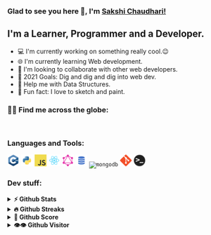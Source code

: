 ### Glad to see you here 👋,  I'm [Sakshi Chaudhari!](https://github.com/sakshi-chaudhari/)

## I'm a Learner, Programmer and a Developer.

- 💻 I'm currently working on something really cool.😉
- 🌐 I'm currently learning Web development.
- 🤝 I'm looking to collaborate with other web developers.
- 🎯 2021 Goals: Dig and dig and dig into web dev.
- 🥺 Help me with Data Structures.
- 🎨 Fun fact: I love to sketch and paint.

### 🙋‍♀️ Find me across the globe:

[<img align="left" alt="" width="24px" src="https://img.icons8.com/fluency/48/000000/gmail-new.png" />][gmail]
[<img align="left" alt="" width="24px" src="https://img.icons8.com/color/48/000000/linkedin.png" />][linkedin]
[<img align="left" alt="" width="24px" src="https://img.icons8.com/color-glass/48/000000/code.png" />][hackerrank]
[<img align="left" alt="" width="24px" src="https://img.icons8.com/fluency/48/000000/instagram-new.png" />][instagram]
[<img align="left" alt="" width="24px" src="https://img.icons8.com/color/48/000000/facebook-new.png" />][facebook]
[<img align="left" alt="" width="24px" src="https://img.icons8.com/fluency/48/000000/twitter.png" />][twitter]

<br />

[gmail]: sakshee1603@gmail.com
[instagram]: https://www.instagram.com/_sakshi_chaudhari_/
[linkedin]: https://www.linkedin.com/in/sakshi-chaudhari-b8585b192/
[facebook]: https://www.facebook.com/sakshi.chaudhari.1000/
[hackerrank]: https://www.hackerrank.com/sakshee1603
[twitter]: https://twitter.com/C_Sakshi_
### Languages and Tools:

<code><img height="27" src="https://raw.githubusercontent.com/github/explore/80688e429a7d4ef2fca1e82350fe8e3517d3494d/topics/cpp/cpp.png" alt="cpp"></code>
<code><img height="27" src="https://raw.githubusercontent.com/github/explore/80688e429a7d4ef2fca1e82350fe8e3517d3494d/topics/python/python.png" alt="python"></code>
<code><img height="27" src="https://raw.githubusercontent.com/github/explore/80688e429a7d4ef2fca1e82350fe8e3517d3494d/topics/javascript/javascript.png" alt="javascript"></code>
<code><img height="27" src="https://raw.githubusercontent.com/github/explore/80688e429a7d4ef2fca1e82350fe8e3517d3494d/topics/react/react.png" alt="react"></code>
<code><img height="27" src="https://raw.githubusercontent.com/github/explore/80688e429a7d4ef2fca1e82350fe8e3517d3494d/topics/graphql/graphql.png" alt="graphql"></code>
<code><img height="27" src="https://raw.githubusercontent.com/github/explore/80688e429a7d4ef2fca1e82350fe8e3517d3494d/topics/sql/sql.png" alt="sql"></code>
<code><img height="27" src="https://encrypted-tbn0.gstatic.com/images?q=tbn%3AANd9GcSTTzPAw-55ssm1Im594xYZ9eRQu2JylrkYLg&usqp=CAU" alt="mongodb"></code>
<code><img height="27" src="https://raw.githubusercontent.com/devicons/devicon/master/icons/git/git-original.svg" alt="git"></code>
<code><img height="27" src="https://raw.githubusercontent.com/github/explore/80688e429a7d4ef2fca1e82350fe8e3517d3494d/topics/terminal/terminal.png" alt="terminal"></code>

### Dev stuff:

<details>	
  <summary><b>⚡ Github Stats</b></summary>

  <br />
  <img height="180em" src="https://github-readme-stats.vercel.app/api?username=sakshi-chaudhari&show_icons=true&hide_border=true&&count_private=true&include_all_commits=true&theme=dark" />
  <img height="180em" src="https://github-readme-stats.vercel.app/api/top-langs/?username=sakshi-chaudhari&show_icons=true&hide_border=true&layout=compact&langs_count=8&theme=dark"/>
</details>

<details>	
  <summary><b>🔥 Github Streaks</b></summary>

  <br />
  <img height="180em" src="https://github-readme-streak-stats.herokuapp.com/?user=sakshi-chaudhari&hide_border=true&theme=react" />
</details>

<details>	
  <summary><b>💯 Github Score</b></summary>
  
  <br />
  <img height="27" src="https://img.shields.io/badge/dynamic/json?label=Gitwar%20Profile%20Score&style=for-the-badge&color=0088cc&logo=github&logoColor=white&query=score&url=http%3A%2F%2Fgitwar.herokuapp.com%2Fapi%2Fsakshi-chaudhari">
</details>

<details>	
  <summary><b>👁👁 Github Visitor</b></summary>
  <br />
  ![Visitor Count](https://profile-counter.glitch.me/sakshi-chaudhari/count.svg) 
</details>





